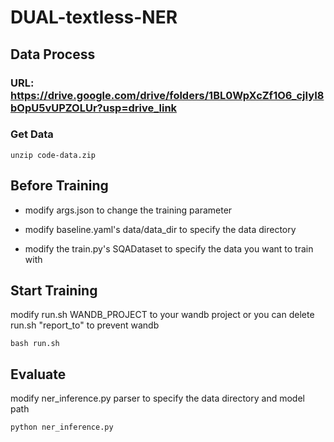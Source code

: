 # DUAL-textless-NER

## Data Process
### URL: https://drive.google.com/drive/folders/1BL0WpXcZf1O6_cjIyI8bOpU5vUPZOLUr?usp=drive_link

### Get Data
```
unzip code-data.zip
```

## Before Training
* modify args.json to change the training parameter
* modify baseline.yaml's data/data_dir to specify the data directory

* modify the train.py's SQADataset to specify the data you want to train with

## Start Training
modify run.sh WANDB_PROJECT to your wandb project or you can delete run.sh "report_to" to prevent wandb
```
bash run.sh
```

## Evaluate
modify ner_inference.py parser to specify the data directory and model path

```
python ner_inference.py
```






